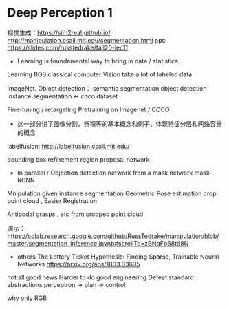 # Deep Perception 1

视觉生成：https://sim2real.github.io/
http://manipulation.csail.mit.edu/segmentation.html
ppt: https://slides.com/russtedrake/fall20-lec11

- Learning is foundamental way to bring in data / statistics

Learning RGB  classical computer Vision
take a lot of labeled data

ImageNet. Object detection：
semantic segmentation 
object detection
instance segmentation <- coco dataset

Fine-tuning / retargeting 
Pretraining on Imagenet / COCO

- 这一部分讲了图像分割，卷积等的基本概念和例子，体现特征分层和网络容量的概念

labelfusion: http://labelfusion.csail.mit.edu/

bounding box refinement
region proposal network

- In parallel / Objection detection network from a mask network mask-RCNN

Mnipulation given instance segmentation 
Geometric Pose estimation 
crop point cloud , Easier Registration

Antipodal grasps , etc
from cropped point cloud

演示：https://colab.research.google.com/github/RussTedrake/manipulation/blob/master/segmentation_inference.ipynb#scrollTo=zBNqFb68td8N

- others
The Lottery Ticket Hypothesis: Finding Sparse, Trainable Neural Networks
https://arxiv.org/abs/1803.03635


not all good news 
Harder to do good engineering
Defeat standard abstractions 
perceptron -> plan -> control

why only RGB

